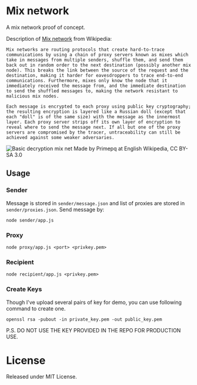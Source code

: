 # Mix network
A mix network proof of concept.

Description of [Mix network](https://en.wikipedia.org/wiki/Mix_network) from Wikipedia:  
```
Mix networks are routing protocols that create hard-to-trace communications by using a chain of proxy servers known as mixes which take in messages from multiple senders, shuffle them, and send them back out in random order to the next destination (possibly another mix node). This breaks the link between the source of the request and the destination, making it harder for eavesdroppers to trace end-to-end communications. Furthermore, mixes only know the node that it immediately received the message from, and the immediate destination to send the shuffled messages to, making the network resistant to malicious mix nodes.

Each message is encrypted to each proxy using public key cryptography; the resulting encryption is layered like a Russian doll (except that each "doll" is of the same size) with the message as the innermost layer. Each proxy server strips off its own layer of encryption to reveal where to send the message next. If all but one of the proxy servers are compromised by the tracer, untraceability can still be achieved against some weaker adversaries.
```
![Basic decryption mix net](https://upload.wikimedia.org/wikipedia/commons/4/4f/Red_de_mezcla.png)
Made by Primepq at English Wikipedia, CC BY-SA 3.0

## Usage

### Sender
Message is stored in `sender/message.json` and list of proxies are stored in `sender/proxies.json`.
Send message by:
```
node sender/app.js
```

### Proxy
```
node proxy/app.js <port> <privkey.pem>
```


### Recipient
```
node recipient/app.js <privkey.pem>
```

### Create Keys
Though I've upload several pairs of key for demo, you can use following command to create one.
```
openssl rsa -pubout -in private_key.pem -out public_key.pem
```

P.S. DO NOT USE THE KEY PROVIDED IN THE REPO FOR PRODUCTION USE.

# License
Released under MIT License.